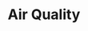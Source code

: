 ---
title: Air Quality
tag: [guide, android, aq, overview]
layout: guide-overview
description: Global Air Quality API, compatible with local air quality standards, includes real-time and forecast data at a resolution of 1x1 kilometers, for easy access to air quality, pollutants, and health advice for a specified location.
permalink: en/docs/android-sdk/air-quality/
ref: 0-sdk-android-aq-v1
---